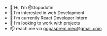 - 👋 Hi, I’m @Gopudotin
- 👀 I’m interested in web Development
- 🌱 I’m currently  React Developer Intern
- 💞️ I’m looking to work with projects 
- 📫 reach me via gopasprem.mec@gmail.com

<!---
Gopudotin/Gopudotin is a ✨ special ✨ repository because its `README.md` (this file) appears on your GitHub profile.
You can click the Preview link to take a look at your changes.
--->
